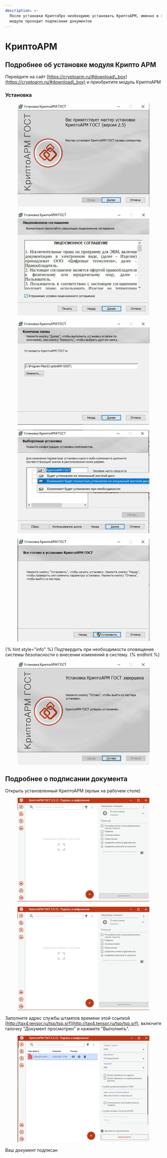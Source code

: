 ```yaml
---
description: >-
  После установки КриптоПро необходимо установить КриптоАРМ, именно в этом
  модуле проходит подписание документов
---
```


# КриптоАРМ

## Подробнее об установке модуля Крипто АРМ

Перейдите на сайт [https://cryptoarm.ru/#download\_box](https://cryptoarm.ru/#download\_box)  и приобритите модуль КриптоАРМ

### Установка

<figure><img src="../../.gitbook/assets/telegram-cloud-photo-size-2-5188224046238647240-x.jpg" alt=""><figcaption></figcaption></figure>

<figure><img src="../../.gitbook/assets/telegram-cloud-photo-size-2-5188224046238647241-x.jpg" alt=""><figcaption></figcaption></figure>

<figure><img src="../../.gitbook/assets/telegram-cloud-photo-size-2-5188224046238647242-x.jpg" alt=""><figcaption></figcaption></figure>

<figure><img src="../../.gitbook/assets/telegram-cloud-photo-size-2-5188224046238647243-x.jpg" alt=""><figcaption></figcaption></figure>

<figure><img src="../../.gitbook/assets/telegram-cloud-photo-size-2-5188224046238647244-x.jpg" alt=""><figcaption></figcaption></figure>

{% hint style="info" %}
Подтвердить при необходимости оповещение системы безопасности о внесении изменений в систему.
{% endhint %}

<figure><img src="../../.gitbook/assets/telegram-cloud-photo-size-2-5188224046238647246-x.jpg" alt=""><figcaption></figcaption></figure>

## Подробнее о подписании документа

Открыть установленный КриптоАРМ (ярлык на рабочем столе)

<figure><img src="../../.gitbook/assets/telegram-cloud-photo-size-2-5188224046238647247-y.jpg" alt=""><figcaption></figcaption></figure>

<figure><img src="../../.gitbook/assets/telegram-cloud-photo-size-2-5188224046238647247-y (1).jpg" alt=""><figcaption></figcaption></figure>

Заполните адрес службы штампов времени этой ссылкой [http://tax4.tensor.ru/tsp/tsp.srf](http://tax4.tensor.ru/tsp/tsp.srf), включите галочку "Документ просмотрен" и нажмите "Выполнить".

<figure><img src="../../.gitbook/assets/telegram-cloud-photo-size-2-5192996240235808706-y.jpg" alt=""><figcaption></figcaption></figure>

Ваш документ подписан&#x20;
